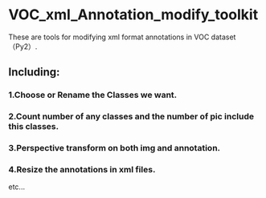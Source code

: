 # VOC_xml_Annotation_modify_toolkit

These are tools for modifying xml format annotations in VOC dataset（Py2）. 

## Including:  
### 1.Choose or Rename the Classes we want.
### 2.Count number of any classes and the number of pic include this classes.
### 3.Perspective transform on both img and annotation.
### 4.Resize the annotations in xml files.
etc...
